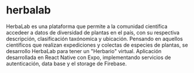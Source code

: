 # herbalab
HerbaLab es una plataforma que permite a la comunidad científica accedeer a datos de diversidad de plantas en el país, con su respectiva descripción, clasificación taxónomica y ubicación.
Pensando en aquellos científicos que realizan expediciones y colectas de especies de plantas, se desarrollo HerbaLab para tener un "Herbario" virtual.
Aplicación desarrollada en React Native con Expo, implementando servicios de autenticación, data base y el storage de Firebase.
